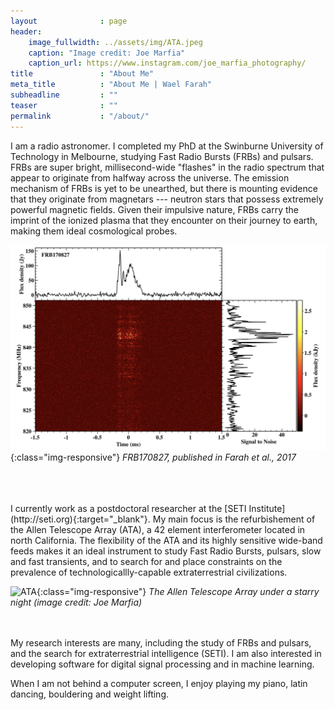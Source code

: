 ```yaml
---
layout              : page
header:
    image_fullwidth: ../assets/img/ATA.jpeg
    caption: "Image credit: Joe Marfia"
    caption_url: https://www.instagram.com/joe_marfia_photography/
title               : "About Me"
meta_title          : "About Me | Wael Farah"
subheadline         : ""
teaser              : ""
permalink           : "/about/"
---
```

I am a radio astronomer. I completed my PhD at the Swinburne University of Technology in Melbourne,
studying Fast Radio Bursts (FRBs) and pulsars. FRBs are super bright, 
millisecond-wide "flashes"
in the radio spectrum that appear to originate from halfway across the universe. 
The emission mechanism of FRBs is yet to be unearthed, but there is mounting evidence that they 
originate from magnetars --- neutron stars that possess extremely powerful magnetic fields.
Given their impulsive nature, FRBs carry the imprint of the ionized plasma that they encounter on their journey to earth, making them ideal cosmological probes.

![FRB](../assets/img/FRB170827.png){:class="img-responsive"}
*FRB170827, published in Farah et al., 2017*

<br>
<br>
<br>
I currently work as a postdoctoral researcher at the [SETI Institute](http://seti.org){:target="_blank"}. 
My main focus is the refurbishement of the Allen Telescope Array (ATA), a 42 element 
interferometer located in north California. The flexibility of the ATA 
and its highly sensitive wide-band feeds makes it an ideal instrument 
to study Fast Radio Bursts, pulsars, slow and fast transients, and to 
search for and place constraints on the prevalence of 
technologicallly-capable extraterrestrial civilizations.

![ATA](../assets/img/ATA3.jpg){:class="img-responsive"}
*The Allen Telescope Array under a starry night (image credit: Joe Marfia)*
<br>
<br>
<br>

My research interests are many, including the study of FRBs and pulsars, and the 
search for extraterrestrial intelligence (SETI). I am also interested in developing 
software for digital signal processing and in machine learning. 

When I am not behind a computer screen, I enjoy playing my piano, latin dancing, bouldering and weight lifting. 
